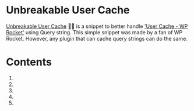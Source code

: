 # Unbreakable User Cache
<a href="https://github.com/dgnerlab/wp-rocket-unbreakable-user-cache">Unbreakable User Cache</a> 💪🏻 is a snippet to better handle <a href="https://docs.wp-rocket.me/article/313-user-cache">'User Cache - WP Rocket'</a> using Query string.
This simple snippet was made by a fan of WP Rocket. However, any plugin that can cache query strings can do the same.


# Contents
1.
2.
3.
4.
5.
